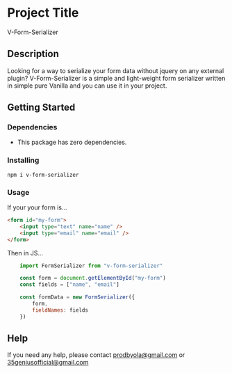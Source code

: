 # Project Title

V-Form-Serializer

## Description

Looking for a way to serialize your form data without jquery on any external plugin? V-Form-Serializer is a simple and light-weight form serializer written in simple pure Vanilla and you can use it in your project.

## Getting Started

### Dependencies

* This package has zero dependencies.

### Installing

```
npm i v-form-serializer
```

### Usage

If your your form is...
```html
<form id="my-form">
    <input type="text" name="name" />
    <input type="email" name="email" />
</form>
```

Then in JS...
```js
    import FormSerializer from "v-form-serializer"

    const form = document.getElementById("my-form")
    const fields = ["name", "email"]

    const formData = new FormSerializer({
        form,
        fieldNames: fields
    })
```

## Help

If you need any help, please contact prodbyola@gmail.com or 35geniusofficial@gmail.com
